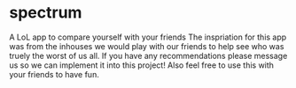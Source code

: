 # spectrum
A LoL app to compare yourself with your friends
The inspriation for this app was from the inhouses we would play with our friends to help see who was truely the worst of us all. If you have any recommendations please message us so we can implement it into this project! 
Also feel free to use this with your friends to have fun.
